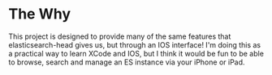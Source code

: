 The Why
========
This project is designed to provide many of the same features that elasticsearch-head gives us, but through an IOS interface!  I'm doing this as a practical way to learn XCode and IOS, but I think it would be fun to be able to browse, search and manage an ES instance via your iPhone or iPad.
